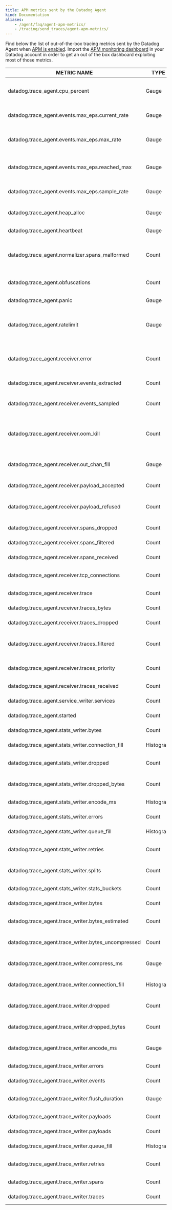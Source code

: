 ```yaml
---
title: APM metrics sent by the Datadog Agent
kind: Documentation
aliases:
    - /agent/faq/agent-apm-metrics/
    - /tracing/send_traces/agent-apm-metrics/
---
```


Find below the list of out-of-the-box tracing metrics sent by the Datadog Agent when [APM is enabled][1]. Import the [APM monitoring dashboard][2] in your Datadog account in order to get an out of the box dashboard exploiting most of those metrics.

| METRIC NAME                                         | TYPE      | DESCRIPTION                                                                                              |
| --------------------------------------------------- | --------- | -------------------------------------------------------------------------------------------------------- |
| datadog.trace_agent.cpu_percent                     | Gauge     | CPU usage (in cores), e.g. 50 (half a core), 200 (two cores), 250 (2.5 cores)                            |
| datadog.trace_agent.events.max_eps.current_rate     | Gauge     | Count of APM Events per second received by the Agent                                                     |
| datadog.trace_agent.events.max_eps.max_rate         | Gauge     | Same as the Agent config’s max_events_per_second parameter.                                              |
| datadog.trace_agent.events.max_eps.reached_max      | Gauge     | Is set to `1` every time max_events_per_second is reached, otherwise it’s `0`.                           |
| datadog.trace_agent.events.max_eps.sample_rate      | Gauge     | Sample rate applied by the Agent to Events it received                                                   |
| datadog.trace_agent.heap_alloc                      | Gauge     | Heap allocations as reported by the Go runtime.                                                          |
| datadog.trace_agent.heartbeat                       | Gauge     | Increment by one every 10 seconds.                                                                       |
| datadog.trace_agent.normalizer.spans_malformed      | Count     | Number of spans having malformed fields that had to be altered in order for the system to accept them    |
| datadog.trace_agent.obfuscations                    | Count     | Increment by one every time an SQL obfuscation happens.                                                  |
| datadog.trace_agent.panic                           | Gauge     | Increment by one on every code panic.                                                                    |
| datadog.trace_agent.ratelimit                       | Gauge     | If lower than `1`, it means payloads are being refused due to high resource usage (cpu or memory).       |
| datadog.trace_agent.receiver.error                  | Count     | Number of times that the API rejected a payload due to an error in either decoding, formatting or other. |
| datadog.trace_agent.receiver.events_extracted       | Count     | Total APM events sampled.                                                                                |
| datadog.trace_agent.receiver.events_sampled         | Count     | Total APM events sampled by the `max_events_per_second` parameter sampler.                                |
| datadog.trace_agent.receiver.oom_kill               | Count     | Number of times the Agent killed itself due to excessive memory use (150% of max_memory).                |
| datadog.trace_agent.receiver.out_chan_fill          | Gauge     | Internal metric. Percentage of fill on the receiver’s output channel.                                    |
| datadog.trace_agent.receiver.payload_accepted       | Count     | Number of payloads accepted by the Agent.                                                                |
| datadog.trace_agent.receiver.payload_refused        | Count     | Number of payloads rejected by the receiver because of the sampling.                                     |
| datadog.trace_agent.receiver.spans_dropped          | Count     | Total bytes of payloads dropped by the Agent.                                                            |
| datadog.trace_agent.receiver.spans_filtered         | Count     | Total bytes of payloads filtered by the Agent                                                            |
| datadog.trace_agent.receiver.spans_received         | Count     | Total bytes of payloads received by the Agent.                                                           |
| datadog.trace_agent.receiver.tcp_connections        | Count     | Number of TCP connections coming in to the agent.                                                        |
| datadog.trace_agent.receiver.trace                  | Count     | Number of traces received and accepted.                                                                  |
| datadog.trace_agent.receiver.traces_bytes           | Count     | Total bytes of payloads accepted by the Agent.                                                           |
| datadog.trace_agent.receiver.traces_dropped         | Count     | Traces dropped due to normalization errors.                                                              |
| datadog.trace_agent.receiver.traces_filtered        | Count     | Traces filtered by ignored resources (as defined in `datadog.yaml` file).                                |
| datadog.trace_agent.receiver.traces_priority        | Count     | Traces processed by priority sampler that have the priority tag.                                         |
| datadog.trace_agent.receiver.traces_received        | Count     | Number of traces received and accepted.                                                                  |
| datadog.trace_agent.service_writer.services         | Count     | Number of services flushed.                                                                              |
| datadog.trace_agent.started                         | Count     | Increment by one every time the Agent starts.                                                            |
| datadog.trace_agent.stats_writer.bytes              | Count     | Number of bytes sent (calculated after Gzip).                                                            |
| datadog.trace_agent.stats_writer.connection_fill    | Histogram | Percentage of outgoing connections used.                                                                 |
| datadog.trace_agent.stats_writer.dropped            | Count     | Number of payloads dropped due to non retriable HTTP errors.                                             |
| datadog.trace_agent.stats_writer.dropped_bytes      | Count     | Number of bytes dropped due to non retriable HTTP errors.                                                |
| datadog.trace_agent.stats_writer.encode_ms          | Histogram | Time it took to encode a stats payload.                                                                  |
| datadog.trace_agent.stats_writer.errors             | Count     | Errors that could not be retried.                                                                        |
| datadog.trace_agent.stats_writer.queue_fill         | Histogram | Percentage of queue filled.                                                                              |
| datadog.trace_agent.stats_writer.retries            | Count     | Number of retries on failures to the Datadog API                                                         |
| datadog.trace_agent.stats_writer.splits             | Count     | Number of times a payload was split into multiple ones.                                                  |
| datadog.trace_agent.stats_writer.stats_buckets      | Count     | Number of stats buckets flushed.                                                                         |
| datadog.trace_agent.trace_writer.bytes              | Count     | Number of bytes sent (calculated after Gzip).                                                            |
| datadog.trace_agent.trace_writer.bytes_estimated    | Count     | Number of bytes estimated by Agent internal algorithm.                                                   |
| datadog.trace_agent.trace_writer.bytes_uncompressed | Count     | Number of bytes sent (calculated before Gzip).                                                           |
| datadog.trace_agent.trace_writer.compress_ms        | Gauge     | Number of miliseconds it took to compress an encoded trace payload.                                      |
| datadog.trace_agent.trace_writer.connection_fill    | Histogram | Percentage of outgoing connections used by the trace writer.                                             |
| datadog.trace_agent.trace_writer.dropped            | Count     | Number of dropped payloads due to non retriable HTTP errors.                                             |
| datadog.trace_agent.trace_writer.dropped_bytes      | Count     | Number of dropped bytes due to non retriable HTTP errors.                                                |
| datadog.trace_agent.trace_writer.encode_ms          | Gauge     | Number of miliseconds it took to encode a trace payload.                                                 |
| datadog.trace_agent.trace_writer.errors             | Count     | Errors that could not be retried.                                                                        |
| datadog.trace_agent.trace_writer.events             | Count     | Number of events processed.                                                                              |
| datadog.trace_agent.trace_writer.flush_duration     | Gauge     | Time it took to flush a payload to the Datadog API.                                                      |
| datadog.trace_agent.trace_writer.payloads           | Count     | Number of payloads processed.                                                                            |
| datadog.trace_agent.trace_writer.payloads           | Count     | Number of payloads sent.                                                                                 |
| datadog.trace_agent.trace_writer.queue_fill         | Histogram | Percentage of outgoing payload queue fill.                                                               |
| datadog.trace_agent.trace_writer.retries            | Count     | Number of retries on failures to the Datadog API.                                                        |
| datadog.trace_agent.trace_writer.spans              | Count     | Number of spans processed.                                                                               |
| datadog.trace_agent.trace_writer.traces             | Count     | Number of traces processed.                                                                              |

[1]: /tracing/setup/
[2]: /resources/json/APM_monitoring_dashboard.json
